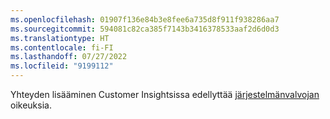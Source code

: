 ```yaml
---
ms.openlocfilehash: 01907f136e84b3e8fee6a735d8f911f938286aa7
ms.sourcegitcommit: 594081c82ca385f7143b3416378533aaf2d6d0d3
ms.translationtype: HT
ms.contentlocale: fi-FI
ms.lasthandoff: 07/27/2022
ms.locfileid: "9199112"
---
```

Yhteyden lisääminen Customer Insightsissa edellyttää [järjestelmänvalvojan](../permissions.md) oikeuksia.